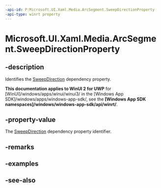 ```yaml
---
-api-id: P:Microsoft.UI.Xaml.Media.ArcSegment.SweepDirectionProperty
-api-type: winrt property
---
```


<!-- Property syntax
public Windows.UI.Xaml.DependencyProperty SweepDirectionProperty { get; }
-->

# Microsoft.UI.Xaml.Media.ArcSegment.SweepDirectionProperty

## -description
Identifies the [SweepDirection](arcsegment_sweepdirection.md) dependency property.

**This documentation applies to WinUI 2 for UWP** for [WinUI]/windows/apps/winui/winui3/ in the [Windows App SDK]/windows/apps/windows-app-sdk/, see the **[Windows App SDK namespaces]/windows/windows-app-sdk/api/winrt/**.

## -property-value
The [SweepDirection](arcsegment_sweepdirection.md) dependency property identifier.

## -remarks

## -examples

## -see-also
